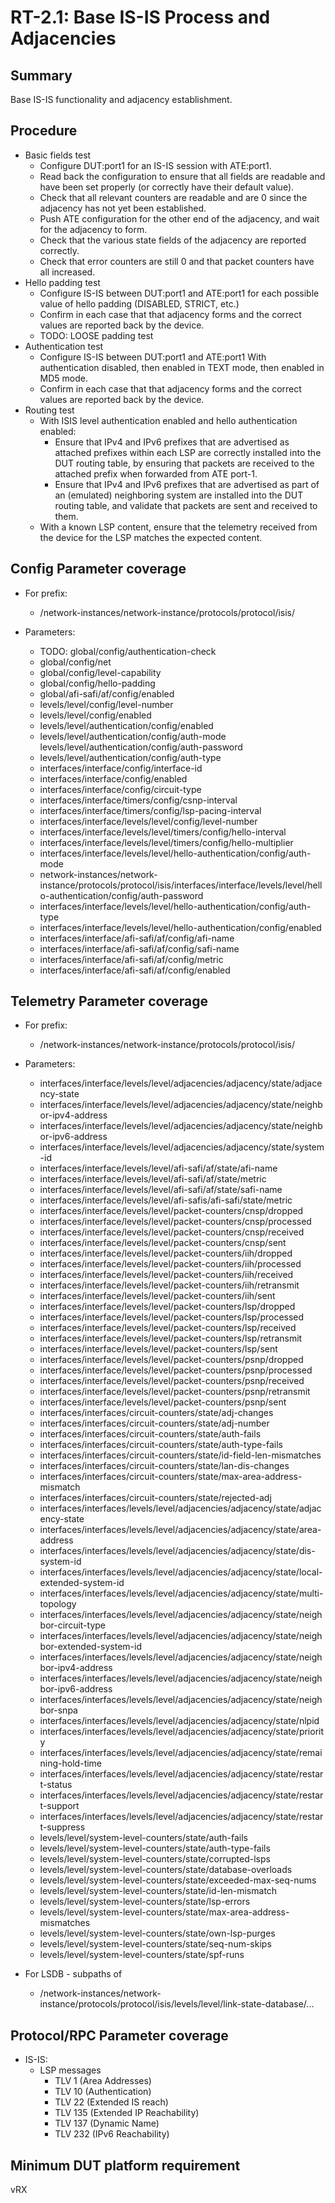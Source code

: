 # RT-2.1: Base IS-IS Process and Adjacencies

## Summary

Base IS-IS functionality and adjacency establishment.

## Procedure

*   Basic fields test
    *   Configure DUT:port1 for an IS-IS session with ATE:port1.
    *   Read back the configuration to ensure that all fields are readable and
        have been set properly (or correctly have their default value).
    *   Check that all relevant counters are readable and are 0 since the
        adjacency has not yet been established.
    *   Push ATE configuration for the other end of the adjacency, and wait for
        the adjacency to form.
    *   Check that the various state fields of the adjacency are reported
        correctly.
    *   Check that error counters are still 0 and that packet counters have all
        increased.
*   Hello padding test
    *   Configure IS-IS between DUT:port1 and ATE:port1 for each possible value
        of hello padding (DISABLED, STRICT, etc.)
    *   Confirm in each case that that adjacency forms and the correct values
        are reported back by the device.
    *   TODO: LOOSE padding test
*   Authentication test
    *   Configure IS-IS between DUT:port1 and ATE:port1 With authentication
        disabled, then enabled in TEXT mode, then enabled in MD5 mode.
    *   Confirm in each case that that adjacency forms and the correct values
        are reported back by the device.
*   Routing test
    *   With ISIS level authentication enabled and hello authentication enabled:
        *   Ensure that IPv4 and IPv6 prefixes that are advertised as attached
            prefixes within each LSP are correctly installed into the DUT
            routing table, by ensuring that packets are received to the attached
            prefix when forwarded from ATE port-1.
        *   Ensure that IPv4 and IPv6 prefixes that are advertised as part of an
            (emulated) neighboring system are installed into the DUT routing
            table, and validate that packets are sent and received to them.
    *   With a known LSP content, ensure that the telemetry received from the
        device for the LSP matches the expected content.

## Config Parameter coverage

*   For prefix:

    *   /network-instances/network-instance/protocols/protocol/isis/

*   Parameters:

    *   TODO: global/config/authentication-check
    *   global/config/net
    *   global/config/level-capability
    *   global/config/hello-padding
    *   global/afi-safi/af/config/enabled
    *   levels/level/config/level-number
    *   levels/level/config/enabled
    *   levels/level/authentication/config/enabled
    *   levels/level/authentication/config/auth-mode
        levels/level/authentication/config/auth-password
    *   levels/level/authentication/config/auth-type
    *   interfaces/interface/config/interface-id
    *   interfaces/interface/config/enabled
    *   interfaces/interface/config/circuit-type
    *   interfaces/interface/timers/config/csnp-interval
    *   interfaces/interface/timers/config/lsp-pacing-interval
    *   interfaces/interface/levels/level/config/level-number
    *   interfaces/interface/levels/level/timers/config/hello-interval
    *   interfaces/interface/levels/level/timers/config/hello-multiplier
    *   interfaces/interface/levels/level/hello-authentication/config/auth-mode
    *   network-instances/network-instance/protocols/protocol/isis/interfaces/interface/levels/level/hello-authentication/config/auth-password
    *   interfaces/interface/levels/level/hello-authentication/config/auth-type
    *   interfaces/interface/levels/level/hello-authentication/config/enabled
    *   interfaces/interface/afi-safi/af/config/afi-name
    *   interfaces/interface/afi-safi/af/config/safi-name
    *   interfaces/interface/afi-safi/af/config/metric
    *   interfaces/interface/afi-safi/af/config/enabled

## Telemetry Parameter coverage

*   For prefix:

    *   /network-instances/network-instance/protocols/protocol/isis/

*   Parameters:

    *   interfaces/interface/levels/level/adjacencies/adjacency/state/adjacency-state
    *   interfaces/interface/levels/level/adjacencies/adjacency/state/neighbor-ipv4-address
    *   interfaces/interface/levels/level/adjacencies/adjacency/state/neighbor-ipv6-address
    *   interfaces/interface/levels/level/adjacencies/adjacency/state/system-id
    *   interfaces/interface/levels/level/afi-safi/af/state/afi-name
    *   interfaces/interface/levels/level/afi-safi/af/state/metric
    *   interfaces/interface/levels/level/afi-safi/af/state/safi-name
    *   interfaces/interface/levels/level/afi-safis/afi-safi/state/metric
    *   interfaces/interface/levels/level/packet-counters/cnsp/dropped
    *   interfaces/interface/levels/level/packet-counters/cnsp/processed
    *   interfaces/interface/levels/level/packet-counters/cnsp/received
    *   interfaces/interface/levels/level/packet-counters/cnsp/sent
    *   interfaces/interface/levels/level/packet-counters/iih/dropped
    *   interfaces/interface/levels/level/packet-counters/iih/processed
    *   interfaces/interface/levels/level/packet-counters/iih/received
    *   interfaces/interface/levels/level/packet-counters/iih/retransmit
    *   interfaces/interface/levels/level/packet-counters/iih/sent
    *   interfaces/interface/levels/level/packet-counters/lsp/dropped
    *   interfaces/interface/levels/level/packet-counters/lsp/processed
    *   interfaces/interface/levels/level/packet-counters/lsp/received
    *   interfaces/interface/levels/level/packet-counters/lsp/retransmit
    *   interfaces/interface/levels/level/packet-counters/lsp/sent
    *   interfaces/interface/levels/level/packet-counters/psnp/dropped
    *   interfaces/interface/levels/level/packet-counters/psnp/processed
    *   interfaces/interface/levels/level/packet-counters/psnp/received
    *   interfaces/interface/levels/level/packet-counters/psnp/retransmit
    *   interfaces/interface/levels/level/packet-counters/psnp/sent
    *   interfaces/interfaces/circuit-counters/state/adj-changes
    *   interfaces/interfaces/circuit-counters/state/adj-number
    *   interfaces/interfaces/circuit-counters/state/auth-fails
    *   interfaces/interfaces/circuit-counters/state/auth-type-fails
    *   interfaces/interfaces/circuit-counters/state/id-field-len-mismatches
    *   interfaces/interfaces/circuit-counters/state/lan-dis-changes
    *   interfaces/interfaces/circuit-counters/state/max-area-address-mismatch
    *   interfaces/interfaces/circuit-counters/state/rejected-adj
    *   interfaces/interfaces/levels/level/adjacencies/adjacency/state/adjacency-state
    *   interfaces/interfaces/levels/level/adjacencies/adjacency/state/area-address
    *   interfaces/interfaces/levels/level/adjacencies/adjacency/state/dis-system-id
    *   interfaces/interfaces/levels/level/adjacencies/adjacency/state/local-extended-system-id
    *   interfaces/interfaces/levels/level/adjacencies/adjacency/state/multi-topology
    *   interfaces/interfaces/levels/level/adjacencies/adjacency/state/neighbor-circuit-type
    *   interfaces/interfaces/levels/level/adjacencies/adjacency/state/neighbor-extended-system-id
    *   interfaces/interfaces/levels/level/adjacencies/adjacency/state/neighbor-ipv4-address
    *   interfaces/interfaces/levels/level/adjacencies/adjacency/state/neighbor-ipv6-address
    *   interfaces/interfaces/levels/level/adjacencies/adjacency/state/neighbor-snpa
    *   interfaces/interfaces/levels/level/adjacencies/adjacency/state/nlpid
    *   interfaces/interfaces/levels/level/adjacencies/adjacency/state/priority
    *   interfaces/interfaces/levels/level/adjacencies/adjacency/state/remaining-hold-time
    *   interfaces/interfaces/levels/level/adjacencies/adjacency/state/restart-status
    *   interfaces/interfaces/levels/level/adjacencies/adjacency/state/restart-support
    *   interfaces/interfaces/levels/level/adjacencies/adjacency/state/restart-suppress
    *   levels/level/system-level-counters/state/auth-fails
    *   levels/level/system-level-counters/state/auth-type-fails
    *   levels/level/system-level-counters/state/corrupted-lsps
    *   levels/level/system-level-counters/state/database-overloads
    *   levels/level/system-level-counters/state/exceeded-max-seq-nums
    *   levels/level/system-level-counters/state/id-len-mismatch
    *   levels/level/system-level-counters/state/lsp-errors
    *   levels/level/system-level-counters/state/max-area-address-mismatches
    *   levels/level/system-level-counters/state/own-lsp-purges
    *   levels/level/system-level-counters/state/seq-num-skips
    *   levels/level/system-level-counters/state/spf-runs

*   For LSDB - subpaths of

    *   /network-instances/network-instance/protocols/protocol/isis/levels/level/link-state-database/...

## Protocol/RPC Parameter coverage

*   IS-IS:
    *   LSP messages
        *   TLV 1 (Area Addresses)
        *   TLV 10 (Authentication)
        *   TLV 22 (Extended IS reach)
        *   TLV 135 (Extended IP Reachability)
        *   TLV 137 (Dynamic Name)
        *   TLV 232 (IPv6 Reachability)

## Minimum DUT platform requirement

vRX
